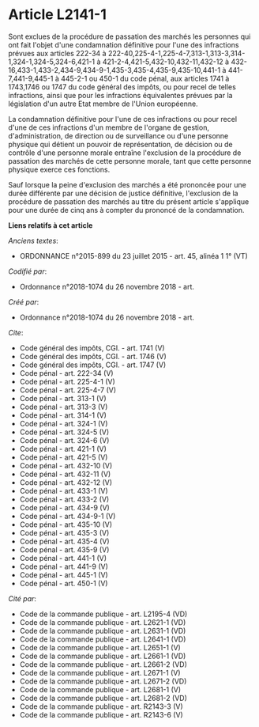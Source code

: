 # Article L2141-1

Sont exclues de la procédure de passation des marchés les personnes qui ont fait l'objet d'une condamnation définitive pour
l'une des infractions prévues aux articles 222-34 à 222-40,225-4-1,225-4-7,313-1,313-3,314-1,324-1,324-5,324-6,421-1 à
421-2-4,421-5,432-10,432-11,432-12 à 432-16,433-1,433-2,434-9,434-9-1,435-3,435-4,435-9,435-10,441-1 à 441-7,441-9,445-1 à
445-2-1 ou 450-1 du code pénal, aux articles 1741 à 1743,1746 ou 1747 du code général des impôts, ou pour recel de telles
infractions, ainsi que pour les infractions équivalentes prévues par la législation d'un autre Etat membre de l'Union
européenne. 

La condamnation définitive pour l'une de ces infractions ou pour recel d'une de ces infractions d'un membre de l'organe de
gestion, d'administration, de direction ou de surveillance ou d'une personne physique qui détient un pouvoir de
représentation, de décision ou de contrôle d'une personne morale entraîne l'exclusion de la procédure de passation des
marchés de cette personne morale, tant que cette personne physique exerce ces fonctions. 

Sauf lorsque la peine d'exclusion des marchés a été prononcée pour une durée différente par une décision de justice
définitive, l'exclusion de la procédure de passation des marchés au titre du présent article s'applique pour une durée de
cinq ans à compter du prononcé de la condamnation.

**Liens relatifs à cet article**

_Anciens textes_:

  - ORDONNANCE n°2015-899 du 23 juillet 2015 - art. 45, alinéa 1 1° (VT)

_Codifié par_:

  - Ordonnance n°2018-1074 du 26 novembre 2018 - art.

_Créé par_:

  - Ordonnance n°2018-1074 du 26 novembre 2018 - art.

_Cite_:

  - Code général des impôts, CGI. - art. 1741 (V)
  - Code général des impôts, CGI. - art. 1746 (V)
  - Code général des impôts, CGI. - art. 1747 (V)
  - Code pénal - art. 222-34 (V)
  - Code pénal - art. 225-4-1 (V)
  - Code pénal - art. 225-4-7 (V)
  - Code pénal - art. 313-1 (V)
  - Code pénal - art. 313-3 (V)
  - Code pénal - art. 314-1 (V)
  - Code pénal - art. 324-1 (V)
  - Code pénal - art. 324-5 (V)
  - Code pénal - art. 324-6 (V)
  - Code pénal - art. 421-1 (V)
  - Code pénal - art. 421-5 (V)
  - Code pénal - art. 432-10 (V)
  - Code pénal - art. 432-11 (V)
  - Code pénal - art. 432-12 (V)
  - Code pénal - art. 433-1 (V)
  - Code pénal - art. 433-2 (V)
  - Code pénal - art. 434-9 (V)
  - Code pénal - art. 434-9-1 (V)
  - Code pénal - art. 435-10 (V)
  - Code pénal - art. 435-3 (V)
  - Code pénal - art. 435-4 (V)
  - Code pénal - art. 435-9 (V)
  - Code pénal - art. 441-1 (V)
  - Code pénal - art. 441-9 (V)
  - Code pénal - art. 445-1 (V)
  - Code pénal - art. 450-1 (V)

_Cité par_:

  - Code de la commande publique - art. L2195-4 (VD)
  - Code de la commande publique - art. L2621-1 (VD)
  - Code de la commande publique - art. L2631-1 (VD)
  - Code de la commande publique - art. L2641-1 (VD)
  - Code de la commande publique - art. L2651-1 (V)
  - Code de la commande publique - art. L2661-1 (VD)
  - Code de la commande publique - art. L2661-2 (VD)
  - Code de la commande publique - art. L2671-1 (V)
  - Code de la commande publique - art. L2671-2 (VD)
  - Code de la commande publique - art. L2681-1 (V)
  - Code de la commande publique - art. L2681-2 (VD)
  - Code de la commande publique - art. R2143-3 (V)
  - Code de la commande publique - art. R2143-6 (V)
